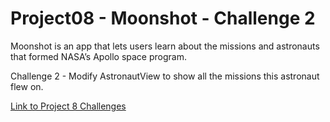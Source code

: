 # Project08 - Moonshot - Challenge 2

Moonshot is an app that lets users learn about the missions and astronauts that formed NASA’s Apollo space program.

Challenge 2 - Modify AstronautView to show all the missions this astronaut flew on.

[Link to Project 8 Challenges](https://www.hackingwithswift.com/books/ios-swiftui/moonshot-wrap-up)

